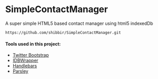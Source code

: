 SimpleContactManager
====================

A super simple HTML5 based contact manager using html5 indexedDb

```
https://github.com/shibbir/SimpleContactManager.git
```

#### Tools used in this project:
* [Twitter Bootstrap](http://getbootstrap.com/)
* [IDBWrapper](http://jensarps.github.io/IDBWrapper/)
* [Handlebars](http://handlebarsjs.com/)
* [Parsley](http://parsleyjs.org/)